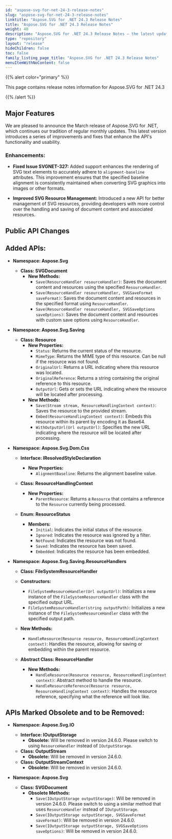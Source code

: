 ```yaml
---
id: "aspose-svg-for-net-24-3-release-notes"
slug: "aspose-svg-for-net-24-3-release-notes"
linktitle: "Aspose.SVG for .NET 24.3 Release Notes"
title: "Aspose.SVG for .NET 24.3 Release Notes"
weight: 48
description: "Aspose.SVG for .NET 24.3 Release Notes – the latest updates and fixes."
type: "repository"
layout: "release"
hideChildren: false
toc: false
family_listing_page_title: "Aspose.SVG for .NET 24.3 Release Notes"
menuItemWithNoContent: false
---
```

{{% alert color="primary" %}}

This page contains release notes information for Aspose.SVG for .NET 24.3

{{% /alert %}}

## **Major Features**

We are pleased to announce the March release of Aspose.SVG for .NET, which continues our tradition of regular monthly updates. This latest version introduces a series of improvements and fixes that enhance the API's functionality and usability.

### Enhancements:
- **Fixed Issue SVGNET-327:** Added support enhances the rendering of SVG text elements to accurately adhere to `alignment-baseline` attributes. This improvement ensures that the specified baseline alignment is consistently maintained when converting SVG graphics into images or other formats.

- **Improved SVG Resource Management:** Introduced a new API for better management of SVG resources, providing developers with more control over the handling and saving of document content and associated resources.

## **Public API Changes**

## Added APIs:
- **Namespace: Aspose.Svg**
  - **Class: SVGDocument**
    - **New Methods:**
      - `Save(ResourceHandler resourceHandler)`: Saves the document content and resources using the specified `ResourceHandler`.
      - `Save(ResourceHandler resourceHandler, SVGSaveFormat saveFormat)`: Saves the document content and resources in the specified format using `ResourceHandler`.
      - `Save(ResourceHandler resourceHandler, SVGSaveOptions saveOptions)`: Saves the document content and resources with custom save options using `ResourceHandler`.

- **Namespace: Aspose.Svg.Saving**
  - **Class: Resource**
    - **New Properties:**
      - `Status`: Returns the current status of the resource.
      - `MimeType`: Returns the MIME type of this resource. Can be null if the resource was not found.
      - `OriginalUrl`: Returns a URL indicating where this resource was located.
      - `OriginalReference`: Returns a string containing the original reference to this resource.
      - `OutputUrl`: Gets or sets the URL indicating where the resource will be located after processing.
    - **New Methods:**
      - `Save(Stream stream, ResourceHandlingContext context)`: Saves the resource to the provided stream.
      - `Embed(ResourceHandlingContext context)`: Embeds this resource within its parent by encoding it as Base64.
      - `WithOutputUrl(Url outputUrl)`: Specifies the new URL indicating where the resource will be located after processing.

- **Namespace: Aspose.Svg.Dom.Css**
  - **Interface: IResolvedStyleDeclaration**
    - **New Properties:**
      - `AlignmentBaseline`: Returns the alignment baseline value.

  - **Class: ResourceHandlingContext**
    - **New Properties:**
      - `ParentResource`: Returns a `Resource` that contains a reference to the `Resource` currently being processed.

  - **Enum: ResourceStatus**
    - **Members:**
      - `Initial`: Indicates the initial status of the resource.
      - `Ignored`: Indicates the resource was ignored by a filter.
      - `NotFound`: Indicates the resource was not found.
      - `Saved`: Indicates the resource has been saved.
      - `Embedded`: Indicates the resource has been embedded.

- **Namespace: Aspose.Svg.Saving.ResourceHandlers**
  - **Class: FileSystemResourceHandler**
   - **Constructors:**
      - `FileSystemResourceHandler(Url outputUrl)`: Initializes a new instance of the `FileSystemResourceHandler` class with the specified output URL.
      - `FileSystemResourceHandler(string outputPath)`: Initializes a new instance of the `FileSystemResourceHandler` class with the specified output path.
    - **New Methods:**
      - `HandleResource(Resource resource, ResourceHandlingContext context)`: Handles the resource, allowing for saving or embedding within the parent resource.

  - **Abstract Class: ResourceHandler**
    - **New Methods:**
      - `HandleResource(Resource resource, ResourceHandlingContext context)`: Abstract method to handle the resource.
      - `HandleResourceReference(Resource resource, ResourceHandlingContext context)`: Handles the resource reference, specifying what the reference will look like.

## APIs Marked Obsolete and to be Removed:
- **Namespace: Aspose.Svg.IO**
  - **Interface: IOutputStorage**
    - **Obsolete:** Will be removed in version 24.6.0. Please switch to using `ResourceHandler` instead of `IOutputStorage`.
  - **Class: OutputStream**
    - **Obsolete:** Will be removed in version 24.6.0.
  - **Class: OutputStreamContext**
    - **Obsolete:** Will be removed in version 24.6.0.

- **Namespace: Aspose.Svg**
  - **Class: SVGDocument**
    - **Obsolete Methods:**
      - `Save(IOutputStorage outputStorage)`: Will be removed in version 24.6.0. Please switch to using a similar method that uses `ResourceHandler` instead of `IOutputStorage`.
      - `Save(IOutputStorage outputStorage, SVGSaveFormat saveFormat)`: Will be removed in version 24.6.0.
      - `Save(IOutputStorage outputStorage, SVGSaveOptions saveOptions)`: Will be removed in version 24.6.0.





